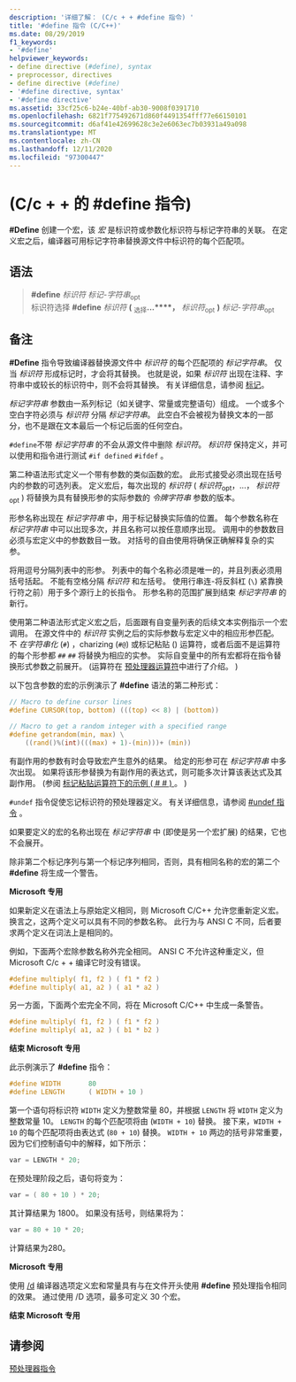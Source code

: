 ```yaml
---
description: '详细了解： (C/c + + #define 指令) '
title: '#define 指令 (C/C++)'
ms.date: 08/29/2019
f1_keywords:
- '#define'
helpviewer_keywords:
- define directive (#define), syntax
- preprocessor, directives
- define directive (#define)
- '#define directive, syntax'
- '#define directive'
ms.assetid: 33cf25c6-b24e-40bf-ab30-9008f0391710
ms.openlocfilehash: 6821f775492671d860f4491354fff77e66150101
ms.sourcegitcommit: d6af41e42699628c3e2e6063ec7b03931a49a098
ms.translationtype: MT
ms.contentlocale: zh-CN
ms.lasthandoff: 12/11/2020
ms.locfileid: "97300447"
---
```

# <a name="define-directive-cc"></a> (C/c + + 的 #define 指令) 

**#Define** 创建一个宏，该 *宏* 是标识符或参数化标识符与标记字符串的关联。 在定义宏之后，编译器可用标记字符串替换源文件中标识符的每个匹配项。

## <a name="syntax"></a>语法

> **#define** *标识符* *标记-字符串*<sub>opt</sub>\
> 标识符选择 **#define** *标识符* **(** <sub>选择</sub>**...****，** *标识符*<sub>opt</sub> **)** *标记-字符串*<sub>opt</sub>

## <a name="remarks"></a>备注

**#Define** 指令导致编译器替换源文件中 *标识符* 的每个匹配项的 *标记字符串*。 仅当 *标识符* 形成标记时，才会将其替换。 也就是说，如果 *标识符* 出现在注释、字符串中或较长的标识符中，则不会将其替换。 有关详细信息，请参阅 [标记](../cpp/character-sets.md)。

*标记字符串* 参数由一系列标记（如关键字、常量或完整语句）组成。 一个或多个空白字符必须与 *标识符* 分隔 *标记字符串*。 此空白不会被视为替换文本的一部分，也不是跟在文本最后一个标记后面的任何空白。

`#define`不带 *标记字符串* 的不会从源文件中删除 *标识符*。 *标识符* 保持定义，并可以使用和指令进行测试 `#if defined` `#ifdef` 。

第二种语法形式定义一个带有参数的类似函数的宏。 此形式接受必须出现在括号内的参数的可选列表。 定义宏后，每次出现的 *标识符* ( *标识符*<sub>opt</sub>，...， *标识符*<sub>opt</sub> ) 将替换为具有替换形参的实际参数的 *令牌字符串* 参数的版本。

形参名称出现在 *标记字符串* 中，用于标记替换实际值的位置。 每个参数名称在 *标记字符串* 中可以出现多次，并且名称可以按任意顺序出现。 调用中的参数数目必须与宏定义中的参数数目一致。 对括号的自由使用将确保正确解释复杂的实参。

将用逗号分隔列表中的形参。 列表中的每个名称必须是唯一的，并且列表必须用括号括起。 不能有空格分隔 *标识符* 和左括号。 使用行串连-将反斜杠 (`\`) 紧靠换行符之前）用于多个源行上的长指令。 形参名称的范围扩展到结束 *标记字符串* 的新行。

使用第二种语法形式定义宏之后，后面跟有自变量列表的后续文本实例指示一个宏调用。 在源文件中的 *标识符* 实例之后的实际参数与宏定义中的相应形参匹配。 不 *在字符串化* (`#`) ，charizing (`#@`) 或标记粘贴 () 运算符，或者后面不是运算符的每个形参都 `##` `##` 将替换为相应的实参。 实际自变量中的所有宏都将在指令替换形式参数之前展开。  (运算符在 [预处理器运算符](../preprocessor/preprocessor-operators.md)中进行了介绍。 ) 

以下包含参数的宏的示例演示了 **#define** 语法的第二种形式：

```C
// Macro to define cursor lines
#define CURSOR(top, bottom) (((top) << 8) | (bottom))

// Macro to get a random integer with a specified range
#define getrandom(min, max) \
    ((rand()%(int)(((max) + 1)-(min)))+ (min))
```

有副作用的参数有时会导致宏产生意外的结果。 给定的形参可在 *标记字符串* 中多次出现。 如果将该形参替换为有副作用的表达式，则可能多次计算该表达式及其副作用。  (参阅 [标记粘贴运算符下的示例 ( # # ) ](../preprocessor/token-pasting-operator-hash-hash.md)。 ) 

`#undef` 指令促使忘记标识符的预处理器定义。 有关详细信息，请参阅 [#undef 指令](../preprocessor/hash-undef-directive-c-cpp.md) 。

如果要定义的宏的名称出现在 *标记字符串* 中 (即使是另一个宏扩展) 的结果，它也不会展开。

除非第二个标记序列与第一个标记序列相同，否则，具有相同名称的宏的第二个 **#define** 将生成一个警告。

**Microsoft 专用**

如果新定义在语法上与原始定义相同，则 Microsoft C/C++ 允许您重新定义宏。 换言之，这两个定义可以具有不同的参数名称。 此行为与 ANSI C 不同，后者要求两个定义在词法上是相同的。

例如，下面两个宏除参数名称外完全相同。 ANSI C 不允许这种重定义，但 Microsoft C/c + + 编译它时没有错误。

```C
#define multiply( f1, f2 ) ( f1 * f2 )
#define multiply( a1, a2 ) ( a1 * a2 )
```

另一方面，下面两个宏完全不同，将在 Microsoft C/C++ 中生成一条警告。

```C
#define multiply( f1, f2 ) ( f1 * f2 )
#define multiply( a1, a2 ) ( b1 * b2 )
```

**结束 Microsoft 专用**

此示例演示了 **#define** 指令：

```C
#define WIDTH       80
#define LENGTH      ( WIDTH + 10 )
```

第一个语句将标识符 `WIDTH` 定义为整数常量 80，并根据 `LENGTH` 将 `WIDTH` 定义为整数常量 10。 `LENGTH` 的每个匹配项将由 (`WIDTH + 10`) 替换。 接下来，`WIDTH + 10` 的每个匹配项将由表达式 (`80 + 10`) 替换。 `WIDTH + 10` 两边的括号非常重要，因为它们控制语句中的解释，如下所示：

```C
var = LENGTH * 20;
```

在预处理阶段之后，语句将变为：

```C
var = ( 80 + 10 ) * 20;
```

其计算结果为 1800。 如果没有括号，则结果将为：

```C
var = 80 + 10 * 20;
```

计算结果为280。

**Microsoft 专用**

使用 [/d](../build/reference/d-preprocessor-definitions.md) 编译器选项定义宏和常量具有与在文件开头使用 **#define** 预处理指令相同的效果。 通过使用 /D 选项，最多可定义 30 个宏。

**结束 Microsoft 专用**

## <a name="see-also"></a>请参阅

[预处理器指令](../preprocessor/preprocessor-directives.md)
